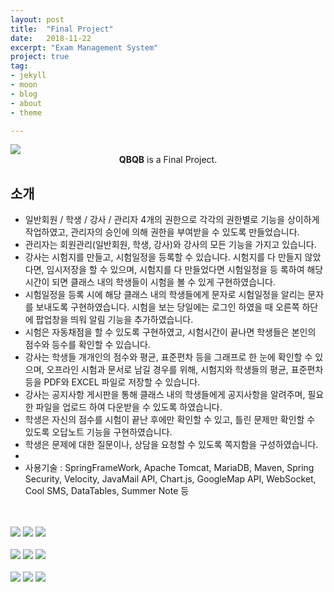 ```yaml
---
layout: post
title:  "Final Project"
date:   2018-11-22
excerpt: "Exam Management System"
project: true
tag:
- jekyll 
- moon
- blog
- about
- theme

---
```


<img src="{{site.baseurl}}/assets/img/final_main.PNG"/>

    
<center><b>QBQB</b> is a Final Project.</center>
     
## 소개
* 일반회원 / 학생 / 강사 / 관리자 4개의 권한으로 각각의 권한별로 기능을 상이하게 작업하였고, 관리자의 승인에 의해 권한을 부여받을 수 있도록 만들었습니다.
* 관리자는 회원관리(일반회원, 학생, 강사)와 강사의 모든 기능을 가지고 있습니다.
* 강사는 시험지를 만들고, 시험일정을 등록할 수 있습니다. 시험지를 다 만들지 않았다면, 임시저장을 할 수 있으며, 시험지를 다 만들었다면 시험일정을 등   록하여 해당 시간이 되면 클래스 내의 학생들이 시험을 볼 수 있게 구현하였습니다.
* 시험일정을 등록 시에 해당 클래스 내의 학생들에게 문자로 시험일정을 알리는 문자를 보내도록 구현하였습니다. 시험을 보는 당일에는 로그인 하였을 때     오른쪽 하단에 팝업창을 띄워 알림 기능을 추가하였습니다.
* 시험은 자동채점을 할 수 있도록 구현하였고, 시험시간이 끝나면 학생들은 본인의 점수와 등수를 확인할 수 있습니다.
* 강사는 학생들 개개인의 점수와 평균, 표준편차 등을 그래프로 한 눈에 확인할 수 있으며, 오프라인 시험과 문서로 남길 경우를 위해, 시험지와 학생들의     평균, 표준편차 등을 PDF와 EXCEL 파일로 저장할 수 있습니다.
* 강사는 공지사항 게시판을 통해 클래스 내의 학생들에게 공지사항을 알려주며, 필요한 파일을 업로드 하여 다운받을 수 있도록 하였습니다.
* 학생은 자신의 점수를 시험이 끝난 후에만 확인할 수 있고, 틀린 문제만 확인할 수 있도록 오답노트 기능을 구현하였습니다.
* 학생은 문제에 대한 질문이나, 상담을 요청할 수 있도록 쪽지함을 구성하였습니다.
* 
* 사용기술 : SpringFrameWork, Apache Tomcat, MariaDB, Maven, Spring Security, Velocity, JavaMail API, Chart.js, GoogleMap API, WebSocket,             Cool SMS, DataTables, Summer Note 등
<br>
<br>

<img src="{{site.baseurl}}/assets/img/login.PNG"/>
<img src="{{site.baseurl}}/assets/img/notice.PNG"/>
<img src="{{site.baseurl}}/assets/img/questionCategory.PNG"/>
<br>
<br>
<img src="{{site.baseurl}}/assets/img/examSelect.PNG"/>
<img src="{{site.baseurl}}/assets/img/examTest.PNG"/>
<img src="{{site.baseurl}}/assets/img/exam_preview.PNG"/>
<br>
<br>
<img src="{{site.baseurl}}/assets/img/message.PNG"/>
<img src="{{site.baseurl}}/assets/img/message2.PNG"/>
<img src="{{site.baseurl}}/assets/img/chart.PNG"/>



